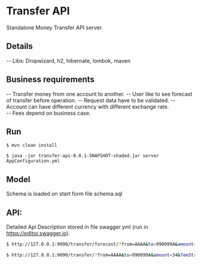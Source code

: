 # Transfer API
Standalone Money Transfer API server.

## Details
-- Libs: Dropwizard, h2, hibernate, lombok, maven

## Business requirements
-- Transfer money from one account to another.
-- User like to see forecast of transfer before operation.
-- Request data have to be validated.
-- Account can have different currency with different exchange rate.  
-- Fees depend on business case. 

## Run
```
$ mvn clean install
```

``` 
$ java -jar transfer-api-0.0.1-SNAPSHOT-shaded.jar server AppConfiguration.yml
```

## Model 
Schema is loaded on start form file schema.sql

## API:	
Detailed Api Description stored in file swagger.yml (run in https://editor.swagger.io).
```sh 
$ http://127.0.0.1:9090/transfer/forecast/?from=AAAA&to=990099A&amount=34&feeStrategy=STANDARD_FEE
``` 

```sh
$ http://127.0.0.1:9090/transfer/?from=AAAA&to=990099A&amount=34&feeStrategy=STANDARD_FEE
```


